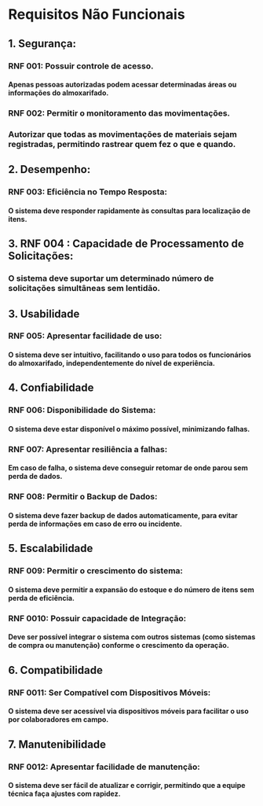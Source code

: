 # Requisitos Não Funcionais
## 1. Segurança:
### RNF 001: Possuir controle de acesso.
#### Apenas pessoas autorizadas podem acessar determinadas áreas ou informações do almoxarifado.
### RNF 002: Permitir o monitoramento das movimentações.
### Autorizar que todas as movimentações de materiais sejam registradas, permitindo rastrear quem fez o que e quando.
## 2. Desempenho: 
### RNF 003: Eficiência no Tempo Resposta:
#### O sistema deve responder rapidamente às consultas para localização de itens.
## 3. RNF 004 : Capacidade de Processamento de Solicitações:
### O sistema deve suportar um determinado número de solicitações simultâneas sem lentidão.
## 3. Usabilidade
### RNF 005: Apresentar facilidade de uso:
#### O sistema deve ser intuitivo, facilitando o uso para todos os funcionários do almoxarifado, independentemente do nível de experiência.
## 4. Confiabilidade
### RNF 006: Disponibilidade do Sistema:
#### O sistema deve estar disponível o máximo possível, minimizando falhas.
### RNF 007: Apresentar resiliência a falhas:
#### Em caso de falha, o sistema deve conseguir retomar de onde parou sem perda de dados.
### RNF 008: Permitir o Backup de Dados: 
#### O sistema deve fazer backup de dados automaticamente, para evitar perda de informações em caso de erro ou incidente.
## 5. Escalabilidade
### RNF 009: Permitir o crescimento do sistema:
#### O sistema deve permitir a expansão do estoque e do número de itens sem perda de eficiência.
### RNF 0010: Possuir capacidade de Integração:
#### Deve ser possível integrar o sistema com outros sistemas (como sistemas de compra ou manutenção) conforme o crescimento da operação.
## 6. Compatibilidade
### RNF 0011: Ser Compatível com Dispositivos Móveis:
#### O sistema deve ser acessível via dispositivos móveis para facilitar o uso por colaboradores em campo.
## 7. Manutenibilidade
### RNF 0012: Apresentar facilidade de manutenção:
#### O sistema deve ser fácil de atualizar e corrigir, permitindo que a equipe técnica faça ajustes com rapidez.
